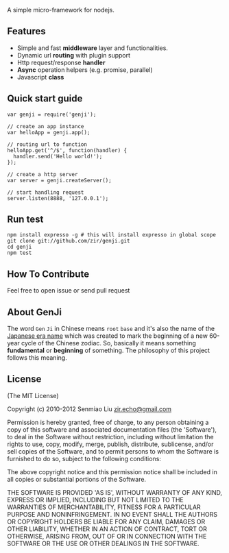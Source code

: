 A simple micro-framework for nodejs.

## Features
- Simple and fast **middleware** layer and functionalities.
- Dynamic url **routing** with plugin support
- Http request/response **handler**
- **Async** operation helpers (e.g. promise, parallel)
- Javascript **class**

## Quick start guide

    var genji = require('genji');

    // create an app instance
    var helloApp = genji.app();

    // routing url to function
    helloApp.get('^/$', function(handler) {
      handler.send('Hello world!');
    });

    // create a http server
    var server = genji.createServer();

    // start handling request
    server.listen(8888, '127.0.0.1');


## Run test

    npm install expresso -g # this will install expresso in global scope
    git clone git://github.com/zir/genji.git
    cd genji
    npm test

## How To Contribute

Feel free to open issue or send pull request


## About GenJi
The word `Gen` `Ji` in Chinese means `root` `base` and
it's also the name of the [Japanese era name](http://en.wikipedia.org/wiki/Genji#Era) which was created to mark the beginning of a new 60-year cycle of the Chinese zodiac.
So, basically it means something **fundamental** or **beginning** of something.
The philosophy of this project follows this meaning.







## License

(The MIT License)

Copyright (c) 2010-2012 Senmiao Liu <zir.echo@gmail.com>

Permission is hereby granted, free of charge, to any person obtaining
a copy of this software and associated documentation files (the
'Software'), to deal in the Software without restriction, including
without limitation the rights to use, copy, modify, merge, publish,
distribute, sublicense, and/or sell copies of the Software, and to
permit persons to whom the Software is furnished to do so, subject to
the following conditions:

The above copyright notice and this permission notice shall be
included in all copies or substantial portions of the Software.

THE SOFTWARE IS PROVIDED 'AS IS', WITHOUT WARRANTY OF ANY KIND,
EXPRESS OR IMPLIED, INCLUDING BUT NOT LIMITED TO THE WARRANTIES OF
MERCHANTABILITY, FITNESS FOR A PARTICULAR PURPOSE AND NONINFRINGEMENT.
IN NO EVENT SHALL THE AUTHORS OR COPYRIGHT HOLDERS BE LIABLE FOR ANY
CLAIM, DAMAGES OR OTHER LIABILITY, WHETHER IN AN ACTION OF CONTRACT,
TORT OR OTHERWISE, ARISING FROM, OUT OF OR IN CONNECTION WITH THE
SOFTWARE OR THE USE OR OTHER DEALINGS IN THE SOFTWARE.